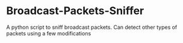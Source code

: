 # Broadcast-Packets-Sniffer
A python script to sniff broadcast packets. Can detect other types of packets using a few modifications
